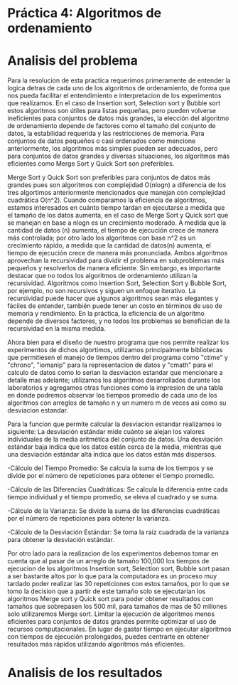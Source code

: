 # Práctica 4: Algoritmos de ordenamiento
# Analisis del problema 

Para la resolucion de esta practica requerimos primeramente de entender la logica detras de cada uno de los algoritmos de ordenamiento, de forma que nos pueda facilitar el entendimiento e interpretacion de los experimentos que realizamos. En el caso de Insertion sort, Selection sort y Bubble sort estos algoritmos son útiles para listas pequeñas, pero pueden volverse ineficientes para conjuntos de datos más grandes, la elección del algoritmo de ordenamiento depende de factores como el tamaño del conjunto de datos, la estabilidad requerida y las restricciones de memoria. Para conjuntos de datos pequeños o casi ordenados como mencione anteriormente, los algoritmos más simples pueden ser adecuados, pero para conjuntos de datos grandes y diversas situaciones, los algoritmos más eficientes como Merge Sort y Quick Sort son preferibles.

Merge Sort y Quick Sort son preferibles para conjuntos de datos más grandes pues son algoritmos con complejidad  O(nlogn) a diferencia de los tres algortimos anteriormente mencionados que manejan con complejidad cuadrática O(n^2). Cuando comparamos la eficiencia de algoritmos, estamos interesados en cuánto tiempo tardan en ejecutarse a medida que el tamaño de los datos aumenta, en el caso de Merge Sort y Quick sort que se manejan en base a nlogn es un crecimiento moderado. A medida que la cantidad de datos (n) aumenta, el tiempo de ejecución crece de manera más controlada; por otro lado los algoritmos con base n^2 es un crecimiento rápido, a medida que la cantidad de datos(n) aumenta, el tiempo de ejecución crece de manera más pronunciada. Ambos algoritmos aprovechan la recursividad para dividir el problema en subproblemas más pequeños y resolverlos de manera eficiente. Sin embargo, es importante destacar que no todos los algoritmos de ordenamiento utilizan la recursividad. Algoritmos como Insertion Sort, Selection Sort y Bubble Sort, por ejemplo, no son recursivos y siguen un enfoque iterativo. La recursividad puede hacer que algunos algoritmos sean más elegantes y fáciles de entender, también puede tener un costo en términos de uso de memoria y rendimiento. En la práctica, la eficiencia de un algoritmo depende de diversos factores, y no todos los problemas se benefician de la recursividad en la misma medida.

Ahora bien para el diseño de nuestro programa que nos permite realizar los experimentos de dichos algortimos, utilizamos principalmente bibliotecas que permitiesen el manejo de tiempos dentro del programa como "ctime" y "chrono", "iomanip" para la representacion de datos y "cmath" para el calculo de datos como lo serian la desviacion estandar que mencionare a detalle mas adelante; utilizamos los algoritmos desarrollados durante los laboratorios y agregamos otras funciones como la impresion de una tabla en donde podremos observar los tiempos promedio de cada uno de los algoritmos con arreglos de tamaño n y un numero m de veces asi como su desviacion estandar.

Para la funcion que permite calcular la desviacion estandar realizamos lo siguiente: La desviación estándar mide cuánto se alejan los valores individuales de la media aritmética del conjunto de datos. Una desviación estándar baja indica que los datos están cerca de la media, mientras que una desviación estándar alta indica que los datos están más dispersos.

-Cálculo del Tiempo Promedio:
Se calcula la suma de los tiempos y se divide por el número de repeticiones para obtener el tiempo promedio.

-Cálculo de las Diferencias Cuadráticas:
Se calcula la diferencia entre cada tiempo individual y el tiempo promedio, se eleva al cuadrado y se suma.

-Cálculo de la Varianza:
Se divide la suma de las diferencias cuadráticas por el número de repeticiones para obtener la varianza.

-Cálculo de la Desviación Estándar:
Se toma la raíz cuadrada de la varianza para obtener la desviación estándar.

Por otro lado para la realizacion de los experimentos debemos tomar en cuenta que al pasar de un arreglo de tamaño 100,000 los tiempos de ejecucion de los algoritmos Insertion sort, Selection sort, Bubble sort pasan a ser bastante altos por lo que para la computadora es un proceso muy tardado poder realizar las 30 repeticiones con estos tamaños, por lo que se tomo la decision que a partir de este tamaño solo se ejecutarian los algoritmos Merge sort y Quick sort para poder obtener resultados con tamaños que sobrepasen los 500 mil, para tamaños de mas de 50 millones solo utilizaremos Merge sort. Limitar la ejecución de algoritmos menos eficientes para conjuntos de datos grandes permite optimizar el uso de recursos computacionales. En lugar de gastar tiempo en ejecutar algoritmos con tiempos de ejecución prolongados, puedes centrarte en obtener resultados más rápidos utilizando algoritmos más eficientes.

# Analisis de los resultados 
